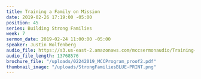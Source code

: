 ```yaml
---
title: Training a Family on Mission
date: 2019-02-26 17:19:00 -05:00
position: 45
series: Building Strong Families
week: 7
sermon_date: 2019-02-24 11:00:00 -05:00
speaker: Justin Wolfenberg
audio_file: https://s3.us-east-2.amazonaws.com/mccsermonaudio/Training+of+a+Family+on+Mission.lite.mp3
audio_file_length: 13768576
brochure_file: "/uploads/02242019_MCCProgram_proof2.pdf"
thumbnail_image: "/uploads/StrongFamiliesBLUE-PRINT.png"
---
```


